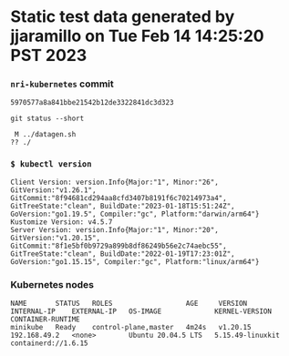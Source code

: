# Static test data generated by jjaramillo on Tue Feb 14 14:25:20 PST 2023

### `nri-kubernetes` commit
```
5970577a8a841bbe21542b12de3322841dc3d323
```

`git status --short`

```
 M ../datagen.sh
?? ./
```

### `$ kubectl version`
```
Client Version: version.Info{Major:"1", Minor:"26", GitVersion:"v1.26.1", GitCommit:"8f94681cd294aa8cfd3407b8191f6c70214973a4", GitTreeState:"clean", BuildDate:"2023-01-18T15:51:24Z", GoVersion:"go1.19.5", Compiler:"gc", Platform:"darwin/arm64"}
Kustomize Version: v4.5.7
Server Version: version.Info{Major:"1", Minor:"20", GitVersion:"v1.20.15", GitCommit:"8f1e5bf0b9729a899b8df86249b56e2c74aebc55", GitTreeState:"clean", BuildDate:"2022-01-19T17:23:01Z", GoVersion:"go1.15.15", Compiler:"gc", Platform:"linux/arm64"}
```

### Kubernetes nodes
```
NAME       STATUS   ROLES                  AGE     VERSION    INTERNAL-IP    EXTERNAL-IP   OS-IMAGE             KERNEL-VERSION     CONTAINER-RUNTIME
minikube   Ready    control-plane,master   4m24s   v1.20.15   192.168.49.2   <none>        Ubuntu 20.04.5 LTS   5.15.49-linuxkit   containerd://1.6.15
```
